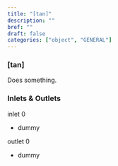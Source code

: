 ```yaml
---
title: "[tan]"
description: ""
bref: ""
draft: false
categories: ["object", "GENERAL"]
---
```


### [tan]

Does something.

### Inlets & Outlets

inlet 0

 - dummy

outlet 0

 - dummy
 
